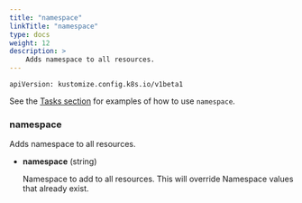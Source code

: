 ```yaml
---
title: "namespace"
linkTitle: "namespace"
type: docs
weight: 12
description: >
    Adds namespace to all resources.
---
```

`apiVersion: kustomize.config.k8s.io/v1beta1`

See the [Tasks section] for examples of how to use `namespace`.

### namespace
Adds namespace to all resources.

* **namespace** (string)

    Namespace to add to all resources. This will override Namespace values that already exist.


[Tasks section]: /docs/tasks/namespaces_and_names/
